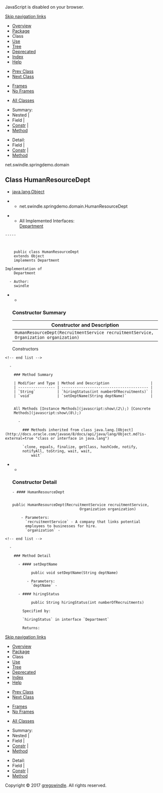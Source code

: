 JavaScript is disabled on your browser.

[Skip navigation
    links](#skip.navbar.top "Skip navigation links")

  - [Overview](../../../../overview-summary.md)
  - [Package](package-summary.md)
  - Class
  - [Use](class-use/HumanResourceDept.md)
  - [Tree](package-tree.md)
  - [Deprecated](../../../../deprecated-list.md)
  - [Index](../../../../index-all.md)
  - [Help](../../../../help-doc.md)

<!-- end list -->

  - [Prev Class](../../../../net/swindle/springdemo/domain/Department.md "interface in net.swindle.springdemo.domain")
  - [Next Class](../../../../net/swindle/springdemo/domain/Organization.md "class in net.swindle.springdemo.domain")

<!-- end list -->

  - [Frames](../../../../index.md?net/swindle/springdemo/domain/HumanResourceDept.md)
  - [No Frames](HumanResourceDept.md)

<!-- end list -->

  - [All Classes](../../../../allclasses-noframe.md)

<!-- end list -->

  - Summary: 
  - Nested | 
  - Field | 
  - [Constr](#constructor.summary) | 
  - [Method](#method.summary)

<!-- end list -->

  - Detail: 
  - Field | 
  - [Constr](#constructor.detail) | 
  - [Method](#method.detail)

net.swindle.springdemo.domain

## Class HumanResourceDept

  - [java.lang.Object](http://docs.oracle.com/javase/8/docs/api/java/lang/Object.md?is-external=true "class or interface in java.lang")

  -   - net.swindle.springdemo.domain.HumanResourceDept

<!-- end list -->

  -   - All Implemented
        Interfaces:  
        [Department](../../../../net/swindle/springdemo/domain/Department.md "interface in net.swindle.springdemo.domain")
    
    -----
    
      
    
        public class HumanResourceDept
        extends Object
        implements Department
    
    Implementation of
        Department
    
      - Author:  
        swindle

<!-- end list -->

  -   - 
        
        ### Constructor Summary
        
        | Constructor and Description                                                                            |
        | ------------------------------------------------------------------------------------------------------ |
        | `HumanResourceDept(RecruitmentService recruitmentService,                  Organization organization)` |
        

        Constructors 
    
    <!-- end list -->
    
      - 
        
        ### Method Summary
        
        | Modifier and Type | Method and Description                   |
        | ----------------- | ---------------------------------------- |
        | `String`          | `hiringStatus(int numberOfRecruitments)` |
        | `void`            | `setDeptName(String deptName)`           |
        

        All Methods [Instance Methods](javascript:show\(2\);) [Concrete
        Methods](javascript:show\(8\);) 
        
          - 
            
            ### Methods inherited from class java.lang.[Object](http://docs.oracle.com/javase/8/docs/api/java/lang/Object.md?is-external=true "class or interface in java.lang")
            
            `clone, equals, finalize, getClass, hashCode, notify,
            notifyAll, toString, wait, wait,
                wait`

<!-- end list -->

  -   - 
        
        ### Constructor Detail
        
          - #### HumanResourceDept
            
                public HumanResourceDept(RecruitmentService recruitmentService,
                                         Organization organization)
            
              - Parameters:  
                `recruitmentService` - A company that links potential
                employees to businesses for hire.
                `organization` -
    
    <!-- end list -->
    
      - 
        
        ### Method Detail
        
          - #### setDeptName
            
                public void setDeptName(String deptName)
            
              - Parameters:  
                `deptName` -
        
          - #### hiringStatus
            
                public String hiringStatus(int numberOfRecruitments)
            
            Specified by:
            
            `hiringStatus` in interface `Department`
            
            Returns:

[Skip navigation
    links](#skip.navbar.bottom "Skip navigation links")

  - [Overview](../../../../overview-summary.md)
  - [Package](package-summary.md)
  - Class
  - [Use](class-use/HumanResourceDept.md)
  - [Tree](package-tree.md)
  - [Deprecated](../../../../deprecated-list.md)
  - [Index](../../../../index-all.md)
  - [Help](../../../../help-doc.md)

<!-- end list -->

  - [Prev Class](../../../../net/swindle/springdemo/domain/Department.md "interface in net.swindle.springdemo.domain")
  - [Next Class](../../../../net/swindle/springdemo/domain/Organization.md "class in net.swindle.springdemo.domain")

<!-- end list -->

  - [Frames](../../../../index.md?net/swindle/springdemo/domain/HumanResourceDept.md)
  - [No Frames](HumanResourceDept.md)

<!-- end list -->

  - [All Classes](../../../../allclasses-noframe.md)

<!-- end list -->

  - Summary: 
  - Nested | 
  - Field | 
  - [Constr](#constructor.summary) | 
  - [Method](#method.summary)

<!-- end list -->

  - Detail: 
  - Field | 
  - [Constr](#constructor.detail) | 
  - [Method](#method.detail)

Copyright © 2017 [gregswindle](https://github.com/gregswindle). All
rights reserved.
